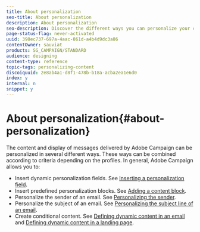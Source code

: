 ```yaml
---
title: About personalization
seo-title: About personalization
description: About personalization
seo-description: Discover the different ways you can personalize your contents in Adobe Campaign.
page-status-flag: never-activated
uuid: 398ec737-697a-4aac-861d-a4b4d9dc3a86
contentOwner: sauviat
products: SG_CAMPAIGN/STANDARD
audience: designing
content-type: reference
topic-tags: personalizing-content
discoiquuid: 2e8ab4a1-d8f1-478b-b18a-acba2ea1e6d0
index: y
internal: n
snippet: y
---
```


# About personalization{#about-personalization}

The content and display of messages delivered by Adobe Campaign can be personalized in several different ways. These ways can be combined according to criteria depending on the profiles. In general, Adobe Campaign allows you to:

* Insert dynamic personalization fields. See [Inserting a personalization field](../../designing/using/inserting-a-personalization-field.md).
* Insert predefined personalization blocks. See [Adding a content block](../../designing/using/adding-a-content-block.md).
* Personalize the sender of an email. See [Personalizing the sender](../../designing/using/personalizing-the-sender.md).
* Personalize the subject of an email. See [Personalizing the subject line of an email](../../designing/using/personalizing-the-subject-line-of-an-email.md).
* Create conditional content. See [Defining dynamic content in an email](../../designing/using/defining-dynamic-content-in-an-email.md) and [Defining dynamic content in a landing page](../../designing/using/defining-dynamic-content-in-a-landing-page.md).


